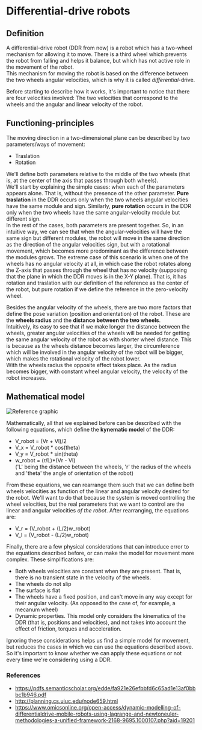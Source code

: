 # Differential-drive robots

## Definition

A differential-drive robot (DDR from now) is a robot which has a two-wheel mechanism for allowing it to move. There is a third wheel which prevents the robot from falling and helps it balance, but which has not active role in the movement of the robot.  
This mechanism for moving the robot is based on the difference between the two wheels angular velocities, which is why it is called _differential_-drive.

Before starting to describe how it works, it's important to notice that there are four velocities involved: The two velocities that correspond to the wheels and the angular and linear velocity of the robot.

## Functioning-principles

The moving direction in a two-dimensional plane can be described by two parameters/ways of movement:

- Traslation
- Rotation

We'll define both parameters relative to the middle of the two wheels (that is, at the center of the axis that passes through both wheels).  
We'll start by explaining the simple cases: when each of the parameters appears alone. That is, without the presence of the other parameter.
**Pure traslation** in the DDR occurs only when the two wheels angular velocities have the same module and sign. Similarly, **pure rotation** occurs in the DDR only when the two wheels have the same angular-velocity module but different sign.  
In the rest of the cases, both parameters are present together. So, in an intuitive way, we can see that when the angular-velocities will have the same sign but different modules, the robot will move in the same direction as the direction of the angular velocities sign, but with a rotational movement, which becomes more predominant as the difference between the modules grows. The extreme case of this scenario is when one of the wheels has no angular velocity at all, in which case the robot rotates along the Z-axis that passes through the wheel that has no velocity (supposing that the plane in which the DDR moves is in the X-Y plane). That is, it has rotation and traslation with our definition of the reference as the center of the robot, but pure rotation if we define the reference in the zero-velocity wheel.

Besides the angular velocity of the wheels, there are two more factors that define the pose variation (position and orientation) of the robot. These are the **wheels radius** and the **distance between the two wheels**.  
Intuitively, its easy to see that if we make longer the distance between the wheels, greater angular velocities of the wheels will be needed for getting the same angular velocity of the robot as with shorter wheel distance. This is because as the wheels distance becomes larger, the circumference which will be involved in the angular velocity of the robot will be bigger, which makes the rotational velocity of the robot lower.  
With the wheels radius the opposite effect takes place. As the radius becomes bigger, with constant wheel angular velocity, the velocity of the robot increases.

## Mathematical model

![Reference graphic](media/reference.png)

Mathematically, all that we explained before can be described with the following equations, which define the **kynematic model** of the DDR:

- V_robot = (Vr + Vl)/2
- V_x = V_robot * cos(theta)
- V_y = V_robot * sin(theta)
- w_robot = (r/L)*(Vr - Vl)  
    ('L' being the distance between the wheels, 'r' the radius of the wheels and 'theta' the angle of orientation of the robot)

From these equations, we can rearrange them such that we can define both wheels velocities as function of the linear and angular velocity desired for the robot. We'll want to do that because the system is moved controlling the wheel velocities, but the real parameters that we want to control are the linear and angular velocities _of the robot_. After rearranging, the equations are:

- V_r = (V_robot + (L/2)w_robot)
- V_l = (V_robot - (L/2)w_robot)

Finally, there are a few physical considerations that can introduce error to the equations described before, or can make the model for movement more complex. These simplifications are:

- Both wheels velocities are constant when they are present. That is, there is no transient state in the velocity of the wheels.
- The wheels do not slip
- The surface is flat
- The wheels have a fixed position, and can't move in any way except for their angular velocity. (As opposed to the case of, for example, a mecanum wheel)
- Dynamic properties. This model only considers the kinematics of the DDR (that is, positions and velocities), and not takes into account the effect of friction, torques and acceleration.

Ignoring these considerations helps us find a simple model for movement, but reduces the cases in which we can use the equations described above. So it's important to know whether we can apply these equations or not every time we're considering using a DDR.

### References

- <https://pdfs.semanticscholar.org/edde/fa921e26efbbfd6c65ad1e13af0bbbc1b946.pdf>
- <http://planning.cs.uiuc.edu/node659.html>
- <https://www.omicsonline.org/open-access/dynamic-modelling-of-differentialdrive-mobile-robots-using-lagrange-and-newtoneuler-methodologies-a-unified-framework-2168-9695.1000107.php?aid=19201>
